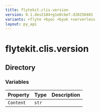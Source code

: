 ```yaml
---
title: flytekit.clis.version
version: 0.1.dev2184+g1e0cbe7.d20250401
variants: +flyte +byoc +byok +serverless
layout: py_api
---
```


# flytekit.clis.version

## Directory

### Variables

| Property | Type | Description |
|-|-|-|
| `Content` | `str` |  |

